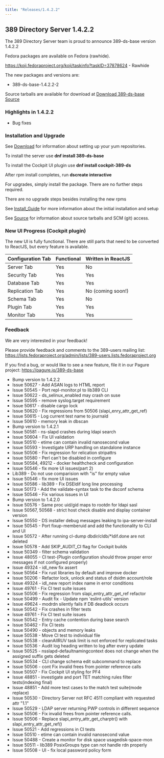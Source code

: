 ```yaml
---
title: "Releases/1.4.2.2"
---
```


389 Directory Server 1.4.2.2
-----------------------------

The 389 Directory Server team is proud to announce 389-ds-base version 1.4.2.2

Fedora packages are available on Fedora (rawhide).

<https://koji.fedoraproject.org/koji/taskinfo?taskID=37878624> - Rawhide


The new packages and versions are:

- 389-ds-base-1.4.2.2-2

Source tarballs are available for download at [Download 389-ds-base Source](https://releases.pagure.org/389-ds-base/389-ds-base-1.4.2.2.tar.bz2)

### Highlights in 1.4.2.2

- Bug fixes

### Installation and Upgrade 

See [Download](../download.html) for information about setting up your yum repositories.

To install the server use **dnf install 389-ds-base**

To install the Cockpit UI plugin use **dnf install cockpit-389-ds**

After rpm install completes, run **dscreate interactive**

For upgrades, simply install the package.  There are no further steps required.

There are no upgrade steps besides installing the new rpms 

See [Install\_Guide](../howto/howto-install-389.html) for more information about the initial installation and setup

See [Source](../development/source.html) for information about source tarballs and SCM (git) access.

### New UI Progress (Cockpit plugin)

The new UI is fully functional.  There are still parts that need to be converted to ReactJS, but every feature is available.

|Configuration Tab|Functional|Written in ReactJS |
|-----------------|----------|-------------------|
|Server Tab       |Yes       |No                 |
|Security Tab     |Yes       |Yes                |
|Database Tab     |Yes       |Yes                |
|Replication Tab  |Yes       |No (coming soon!)  |
|Schema Tab       |Yes       |No                 |
|Plugin Tab       |Yes       |Yes                |
|Monitor Tab      |Yes       |Yes                |


### Feedback

We are very interested in your feedback!

Please provide feedback and comments to the 389-users mailing list: <https://lists.fedoraproject.org/admin/lists/389-users.lists.fedoraproject.org>

If you find a bug, or would like to see a new feature, file it in our Pagure project: <https://pagure.io/389-ds-base>
- Bump version to 1.4.2.2
- Issue 50627 - Add ASAN logs to HTML report
- Issue 50545 - Port repl-monitor.pl to lib389 CLI
- Issue 50622 - ds_selinux_enabled may crash on suse
- Issue 50595 - remove syslog.target requirement
- Issue 50617 - disable cargo lock
- Issue 50620 - Fix regressions from 50506 (slapi_enry_attr_get_ref)
- Issue 50615 - Log current test name to journald
- Issue 50610 - memory leak in dbscan
- Bump version to 1.4.2.1
- Issue 50581 - ns-slapd crashes during ldapi search
- Issue 50604 - Fix UI validation
- Issue 50510 - etime can contain invalid nanosecond value
- Issue 50593 - Investigate URP handling on standalone instance
- Issue 50506 - Fix regression for relication stripattrs
- Issue 50580 - Perl can't be disabled in configure
- Issue 50584, 49212 - docker healthcheck and configuration
- Issue 50546 - fix more UI issues(part 2)
- Lib389 - Do not use comparision with "is" for empty value
- Issue 50546 - fix more UI issues
- Issue 50586 - lib389 - Fix DSEldif long line processing
- Issue 50173 - Add the validate-syntax task to the dsconf schema
- Issue 50546 - Fix various issues in UI
- Bump version to 1.4.2.0
- Issue 50576 - Same proc uid/gid maps to rootdn for ldapi sasl
- Issue 50567, 50568 - strict host check disable and display container version
- Issue 50550 - DS installer debug messages leaking to ipa-server-install
- Issue 50545 - Port fixup-memberuid and add the functionality to CLI and UI
- Issue 50572 - After running cl-dump dbdir/cldb/*ldif.done are not deleted
- Issue 50578 - Add SKIP_AUDIT_CI flag for Cockpit builds
- Issue 50349 - filter schema validation
- Issue 48055 - CI test-(Plugin configuration should throw proper error messages if not configured properly)
- Issue 49324 - idl_new fix assert
- Issue 50564 - Fix rust libraries by default and improve docker
- Issue 50206 - Refactor lock, unlock and status of dsidm account/role
- Issue 49324 - idl_new report index name in error conditions
- Issue 49761 - Fix CI test suite issues
- Issue 50506 - Fix regression from slapi_entry_attr_get_ref refactor
- Issue 50499 - Audit fix - Update npm 'eslint-utils' version
- Issue 49624 - modrdn silently fails if DB deadlock occurs
- Issue 50542 - Fix crashes in filter tests
- Issue 49761 - Fix CI test suite issues
- Issue 50542 - Entry cache contention during base search
- Issue 50462 - Fix CI tests
- Issue 50490 - objects and memory leaks
- Issue 50538 - Move CI test to individual file
- Issue 50538 - cleanAllRUV task limit is not enforced for replicated tasks
- Issue 50536 - Audit log heading written to log after every update
- Issue 50525 - nsslapd-defaultnamingcontext does not change when the assigned suffix gets deleted
- Issue 50534 - CLI change schema edit subcommand to replace
- Issue 50506 - cont Fix invalid frees from pointer reference calls
- Issue 50507 - Fix Cockpit UI styling for PF4
- Issue 48851 - investigate and port TET matching rules filter tests(indexing final)
- Issue 48851 - Add more test cases to the match test suite(mode replace)
- Issue 50530 - Directory Server not RFC 4511 compliant with requested attr "1.1"
- Issue 50529 - LDAP server returning PWP controls in different sequence
- Issue 50506 - Fix invalid frees from pointer reference calls.
- Issue 50506 - Replace slapi_entry_attr_get_charptr() with slapi_entry_attr_get_ref()
- Issue 50521 - Add regressions in CI tests
- Issue 50510 - etime can contain invalid nanosecond value
- Issue 50488 - Create a monitor for disk space usagedisk-space-mon
- Issue 50511 - lib389 PosixGroups type can not handle rdn properly
- Issue 50508 - UI - fix local password policy form



